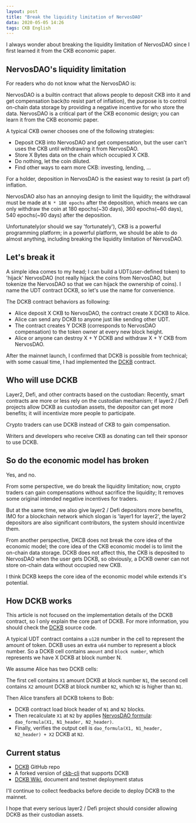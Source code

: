 ```yaml
---
layout: post
title: "Break the liquidity limitation of NervosDAO"
data: 2020-05-05 14:26
tags: CKB English
---
```


I always wonder about breaking the liquidity limitation of NervosDAO since I first learned it from the CKB economic paper.

## NervosDAO's liquidity limitation

For readers who do not know what the NervosDAO is:

NervosDAO is a builtin contract that allows people to deposit CKB into it and get compensation back(to resist part of inflation), the purpose is to control on-chain data storage by providing a negative incentive for who store the data. NervosDAO is a critical part of the CKB economic design; you can learn it from the CKB economic paper.

A typical CKB owner chooses one of the following strategies:

* Deposit CKB into NervosDAO and get compensation, but the user can't uses the CKB until withdrawing it from NervosDAO.
* Store X Bytes data on the chain which occupied X CKB.
* Do nothing, let the coin diluted.
* Find other ways to earn more CKB: investing, lending, ...

For a holder, deposition in NervosDAO is the easiest way to resist (a part of) inflation.

NervosDAO also has an annoying design to limit the liquidity; the withdrawal must be made at `N * 180 epochs` after the deposition, which means we can only withdraw the coin at 180 epochs(~30 days), 360 epochs(~60 days), 540 epochs(~90 days) after the deposition.

Unfortunately(or should we say 'fortunately'), CKB is a powerful programming platform; in a powerful platform, we should be able to do almost anything, including breaking the liquidity limitation of NervosDAO.

## Let's break it

A simple idea comes to my head; I can build a UDT(user-defined token) to 'hijack' NervosDAO (not really hijack the coins from NervosDAO, but tokenize the NervosDAO so that we can hijack the ownership of coins). I name the UDT contract DCKB, so let's use the name for convenience.

The DCKB contract behaviors as following:

* Alice deposit X CKB to NervosDAO, the contract create X DCKB to Alice.
* Alice can send any DCKB to anyone just like sending other UDT.
* The contract creates Y DCKB (corresponds to NervosDAO compensation) to the token owner at every new block height.
* Alice or anyone can destroy X + Y DCKB and withdraw X + Y CKB from NervosDAO.

After the mainnet launch, I confirmed that DCKB is possible from technical; with some casual time, I had implemented the [DCKB] contract.

## Who will use DCKB

Layer2, Defi, and other contracts based on the custodian: Recently, smart contracts are more or less rely on the custodian mechanism; if layer2 / Defi projects allow DCKB as custodian assets, the depositor can get more benefits; it will incentivize more people to participate.

Crypto traders can use DCKB instead of CKB to gain compensation.

Writers and developers who receive CKB as donating can tell their sponsor to use DCKB.

## So do the economic model has broken

Yes, and no.

From some perspective, we do break the liquidity limitation; now, crypto traders can gain compensations without sacrifice the liquidity; It removes some original intended negative incentives for traders.

But at the same time, we also give layer2 / Defi depositors more benefits, IMO for a blockchain network which slogan is 'layer1 for layer2', the layer2 depositors are also significant contributors, the system should incentivize them.

From another perspective, DKCB does not break the core idea of the economic model; the core idea of the CKB economic model is to limit the on-chain data storage. DCKB does not affect this, the CKB is deposited to NervosDAO when the user gets DCKB, so obviously, a DCKB owner can not store on-chain data without occupied new CKB.

I think DCKB keeps the core idea of the economic model while extends it's potential.

## How DCKB works

This article is not focused on the implementation details of the DCKB contract, so I only explain the core part of DCKB. For more information, you should check the [DCKB] source code.

A typical UDT contract contains a `u128` number in the cell to represent the amount of token. DCKB uses an extra `u64` number to represent a block number. So a DCKB cell contains `amount` and `block number`, which represents we have X DCKB at block number N.

We assume Alice has two DCKB cells:

The first cell contains `X1` amount DCKB at block number `N1`, the second cell contains `X2` amount DCKB at block number `N2`, which `N2` is higher than `N1`.

Then Alice transfers all DCKB tokens to Bob:

* DCKB contract load block header of `N1` and `N2` blocks.
* Then recalculate `X1` at `N2` by applies [NervosDAO formula]: `dao_formula(X1, N1_header, N2_header)`.
* Finally, verifies the output cell is `dao_formula(X1, N1_header, N2_header) + X2` DCKB at `N2`.

## Current status

* [DCKB] GitHub repo
* A forked version of [ckb-cli](https://github.com/jjyr/ckb-cli/tree/DCKB/src/subcommands/dckb) that supports DCKB
* [DCKB Wiki], document and testnet deployment status

I'll continue to collect feedbacks before decide to deploy DCKB to the mainnet.

I hope that every serious layer2 / Defi project should consider allowing DCKB as their custodian assets.

[DCKB]: https://github.com/jjyr/DCKB "DCKB GitHub repo"
[DCKB Wiki]: https://github.com/jjyr/DCKB/wiki "DCKB wiki"
[NervosDAO formula]: https://github.com/nervosnetwork/rfcs/blob/master/rfcs/0023-dao-deposit-withdraw/0023-dao-deposit-withdraw.md#calculation "NervosDAO formula"
